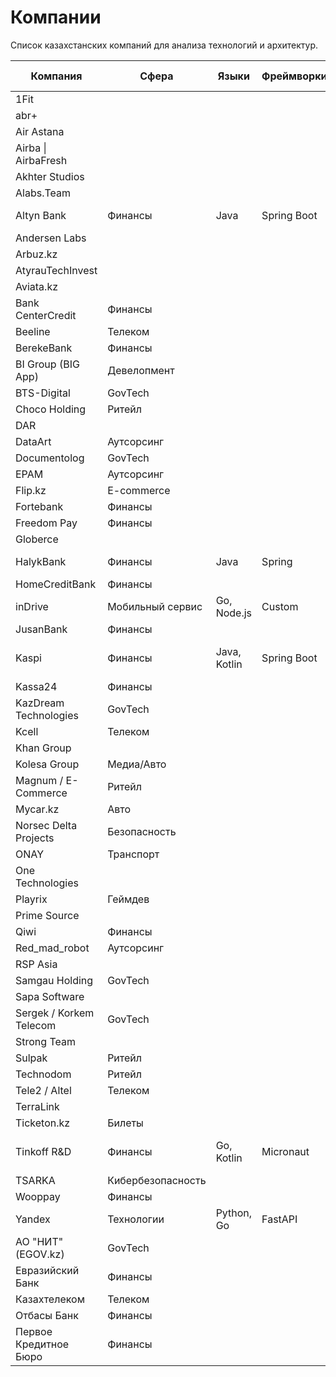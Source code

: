 # Компании

Список казахстанских компаний для анализа технологий и архитектур.

| Компания                 | Сфера         | Языки       | Фреймворки     | Базы данных     | Прочее                   |
|--------------------------|----------------|--------------|----------------|------------------|---------------------------|
| 1Fit                     |                |              |                |                  |                           |
| abr+                     |                |              |                |                  |                           |
| Air Astana               |                |              |                |                  |                           |
| Airba \| AirbaFresh      |                |              |                |                  |                           |
| Akhter Studios           |                |              |                |                  |                           |
| Alabs.Team               |                |              |                |                  |                           |
| Altyn Bank               | Финансы        | Java         | Spring Boot    | PostgreSQL       | Kafka, OpenShift          |
| Andersen Labs            |                |              |                |                  |                           |
| Arbuz.kz                 |                |              |                |                  |                           |
| AtyrauTechInvest         |                |              |                |                  |                           |
| Aviata.kz                |                |              |                |                  |                           |
| Bank CenterCredit        | Финансы        |              |                |                  |                           |
| Beeline                  | Телеком        |              |                |                  |                           |
| BerekeBank               | Финансы        |              |                |                  |                           |
| BI Group (BIG App)       | Девелопмент    |              |                |                  |                           |
| BTS-Digital              | GovTech        |              |                |                  |                           |
| Choco Holding            | Ритейл         |              |                |                  |                           |
| DAR                      |                |              |                |                  |                           |
| DataArt                 | Аутсорсинг     |              |                |                  |                           |
| Documentolog             | GovTech        |              |                |                  |                           |
| EPAM                     | Аутсорсинг     |              |                |                  |                           |
| Flip.kz                  | E-commerce     |              |                |                  |                           |
| Fortebank                | Финансы        |              |                |                  |                           |
| Freedom Pay              | Финансы        |              |                |                  |                           |
| Globerce                 |                |              |                |                  |                           |
| HalykBank                | Финансы        | Java         | Spring         | Oracle           | Kafka, Redis              |
| HomeCreditBank          | Финансы        |              |                |                  |                           |
| inDrive                  | Мобильный сервис | Go, Node.js | Custom         | PostgreSQL       | gRPC, Kafka               |
| JusanBank                | Финансы        |              |                |                  |                           |
| Kaspi                    | Финансы        | Java, Kotlin | Spring Boot    | PostgreSQL       | Kafka, Redis, OpenShift   |
| Kassa24                  | Финансы        |              |                |                  |                           |
| KazDream Technologies    | GovTech        |              |                |                  |                           |
| Kcell                    | Телеком        |              |                |                  |                           |
| Khan Group               |                |              |                |                  |                           |
| Kolesa Group             | Медиа/Авто     |              |                |                  |                           |
| Magnum / E-Commerce      | Ритейл         |              |                |                  |                           |
| Mycar.kz                 | Авто           |              |                |                  |                           |
| Norsec Delta Projects    | Безопасность   |              |                |                  |                           |
| ONAY                     | Транспорт      |              |                |                  |                           |
| One Technologies         |                |              |                |                  |                           |
| Playrix                  | Геймдев        |              |                |                  |                           |
| Prime Source             |                |              |                |                  |                           |
| Qiwi                     | Финансы        |              |                |                  |                           |
| Red_mad_robot            | Аутсорсинг     |              |                |                  |                           |
| RSP Asia                 |                |              |                |                  |                           |
| Samgau Holding           | GovTech        |              |                |                  |                           |
| Sapa Software            |                |              |                |                  |                           |
| Sergek / Korkem Telecom  | GovTech        |              |                |                  |                           |
| Strong Team              |                |              |                |                  |                           |
| Sulpak                   | Ритейл         |              |                |                  |                           |
| Technodom                | Ритейл         |              |                |                  |                           |
| Tele2 / Altel            | Телеком        |              |                |                  |                           |
| TerraLink                |                |              |                |                  |                           |
| Ticketon.kz              | Билеты         |              |                |                  |                           |
| Tinkoff R&D              | Финансы        | Go, Kotlin   | Micronaut      | PostgreSQL       | Kafka, gRPC, Docker       |
| TSARKA                   | Кибербезопасность |          |                |                  |                           |
| Wooppay                  | Финансы        |              |                |                  |                           |
| Yandex                   | Технологии     | Python, Go   | FastAPI        | YDB, PostgreSQL  | gRPC, Kubernetes          |
| АО "НИТ" (EGOV.kz)       | GovTech        |              |                |                  |                           |
| Евразийский Банк         | Финансы        |              |                |                  |                           |
| Казахтелеком             | Телеком        |              |                |                  |                           |
| Отбасы Банк              | Финансы        |              |                |                  |                           |
| Первое Кредитное Бюро    | Финансы        |              |                |                  |                           |
